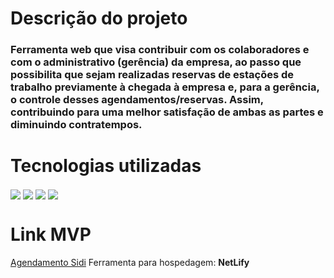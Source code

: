 # Descrição do projeto
<h3> Ferramenta web que visa contribuir com os colaboradores e com o administrativo (gerência) da empresa, ao passo que possibilita que sejam realizadas reservas de estações de trabalho previamente à chegada à empresa e, para a gerência, o controle desses agendamentos/reservas. Assim, contribuindo para uma melhor satisfação de ambas as partes e diminuindo contratempos. 

# Tecnologias utilizadas
<img align="center" src="https://img.shields.io/badge/HTML-239120?style=for-the-badge&logo=html5&logoColor=white">
<img align="center" src="https://img.shields.io/badge/CSS-239120?&style=for-the-badge&logo=css3&logoColor=white">
<img align="center" src="https://img.shields.io/badge/JavaScript-F7DF1E?style=for-the-badge&logo=javascript&logoColor=black">
<img align="center" src="https://img.shields.io/badge/Bootstrap-563D7C?style=for-the-badge&logo=bootstrap&logoColor=white">

# Link MVP
[Agendamento Sidi](https://agendamentosidi.netlify.app/)
Ferramenta para hospedagem: **NetLify**
